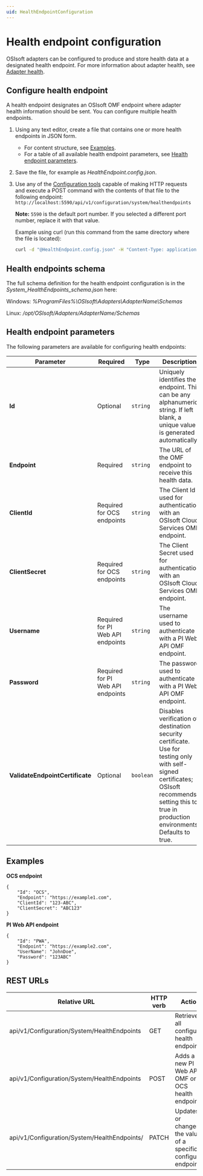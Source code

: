 ```yaml
---
uid: HealthEndpointConfiguration
---
```


# Health endpoint configuration

OSIsoft adapters can be configured to produce and store health data at a designated health endpoint.
For more information about adapter health, see [Adapter health](xref:AdapterHealth).

## Configure health endpoint

A health endpoint designates an OSIsoft OMF endpoint where adapter health information should be sent. You can configure multiple health endpoints. 

1. Using any text editor, create a file that contains one or more health endpoints in JSON form.
    - For content structure, see [Examples](#examples).
    - For a table of all available health endpoint parameters, see [Health endpoint parameters](#health-endpoint-parameters).
2. Save the file, for example as *HealthEndpoint.config.json*.
3. Use any of the [Configuration tools](xref:ConfigurationTools) capable of making HTTP requests and execute a POST command with the contents of that file to the following endpoint: `http://localhost:5590/api/v1/configuration/system/healthendpoints`

    **Note:** `5590` is the default port number. If you selected a different port number, replace it with that value.

    Example using curl (run this command from the same directory where the file is located):
    
    ```bash
    curl -d "@HealthEndpoint.config.json" -H "Content-Type: application/json" -X POST "http://localhost:5590/api/v1/configuration/system/healthendpoints"
    ```

## Health endpoints schema

The full schema definition for the health endpoint configuration is in the *System_HealthEndpoints_schema.json* here:

Windows: *%ProgramFiles%\OSIsoft\Adapters\AdapterName\Schemas*

Linux: */opt/OSIsoft/Adapters/AdapterName/Schemas*

## Health endpoint parameters

The following parameters are available for configuring health endpoints:

| Parameter                       | Required                            | Type      | Description                                        |
|---------------------------------|-------------------------------------|-----------|----------------------------------------------------|
| **Id**                          | Optional                            | `string`    | Uniquely identifies the endpoint. This can be any alphanumeric string. If left blank, a unique value is generated automatically. |
| **Endpoint**                    | Required                            | `string`    | The URL of the OMF endpoint to receive this health data. |
| **ClientId**                    | Required for OCS endpoints          | `string`    | The Client Id used for authentication with an OSIsoft Cloud Services OMF endpoint. |
| **ClientSecret**                | Required for OCS endpoints          | `string`    | The Client Secret used for authentication with an OSIsoft Cloud Services OMF endpoint. |
| **Username**                    | Required for PI Web API endpoints   | `string`    | The username used to authenticate with a PI Web API OMF endpoint. |
| **Password**                    | Required for PI Web API endpoints   | `string`    | The password used to authenticate with a PI Web API OMF endpoint. |
| **ValidateEndpointCertificate** | Optional                            | `boolean`      | Disables verification of destination security certificate. Use for testing only with self-signed certificates; OSIsoft recommends setting this to true in production environments. Defaults to true. |

## Examples

**OCS endpoint**

```
{
    "Id": "OCS",
    "Endpoint": "https://example1.com",
    "ClientId": "123-ABC",
    "ClientSecret": "ABC123"
}
```

**PI Web API endpoint**

```
{
    "Id": "PWA",
    "Endpoint": "https://example2.com",
    "UserName": "JohnDoe",
    "Password": "123ABC"
}
```

## REST URLs

| Relative URL | HTTP verb | Action |
| ------------ | --------- | ------ |
| api/v1/Configuration/System/HealthEndpoints | GET | Retrieves all configured health endpoints |
| api/v1/Configuration/System/HealthEndpoints | POST | Adds a new PI Web API OMF or OCS health endpoint |
| api/v1/Configuration/System/HealthEndpoints/<endpointId> | PATCH | Updates or changes the values of a specific configured endpoint |
